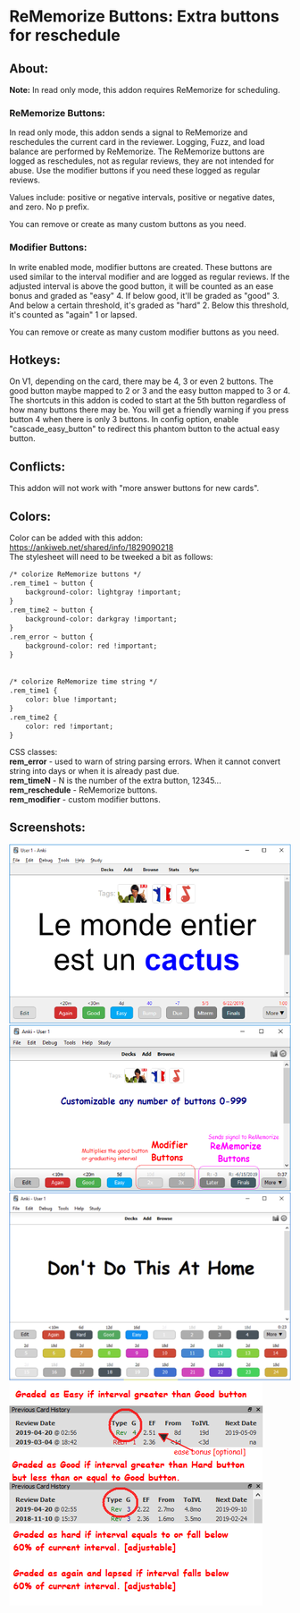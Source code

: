 # ReMemorize Buttons: Extra buttons for reschedule

## About:
<b>Note:</b> In read only mode, this addon requires ReMemorize for scheduling.

### ReMemorize Buttons:
In read only mode, this addon sends a signal to ReMemorize and reschedules the current card in the reviewer. Logging, Fuzz, and load balance are performed by ReMemorize. The ReMemorize buttons are logged as reschedules, not as regular reviews, they are not intended for abuse. Use the modifier buttons if you need these logged as regular reviews.

Values include: positive or negative intervals, positive or negative dates, and zero. No p prefix.  

You can remove or create as many custom buttons as you need.  


### Modifier Buttons:
In write enabled mode, modifier buttons are created. These buttons are used similar to the interval modifier and are logged as regular reviews. If the adjusted interval is above the good button, it will be counted as an ease bonus and graded as "easy" 4. If below good, it'll be graded as "good" 3. And below a certain threshold, it's graded as "hard" 2. Below this threshold, it's counted as "again" 1 or lapsed.

You can remove or create as many custom modifier buttons as you need.  



## Hotkeys:
On V1, depending on the card, there may be 4, 3 or even 2 buttons. The good button maybe mapped to 2 or 3 and the easy button mapped to 3 or 4. The shortcuts in this addon is coded to start at the 5th button regardless of how many buttons there may be. You will get a friendly warning if you press button 4 when there is only 3 buttons. In config option, enable "cascade_easy_button" to redirect this phantom button to the actual easy button.


## Conflicts:
This addon will not work with "more answer buttons for new cards".


## Colors:
Color can be added with this addon: https://ankiweb.net/shared/info/1829090218  
The stylesheet will need to be tweeked a bit as follows:  
```
/* colorize ReMemorize buttons */
.rem_time1 ~ button {
    background-color: lightgray !important;
}
.rem_time2 ~ button {
    background-color: darkgray !important;
}
.rem_error ~ button {
    background-color: red !important;
}


/* colorize ReMemorize time string */
.rem_time1 {
    color: blue !important;
}
.rem_time2 {
    color: red !important;
}
```

CSS classes:  
<b>rem_error</b> - used to warn of string parsing errors. When it cannot convert string into days or when it is already past due.  
<b>rem_timeN</b> - N is the number of the extra button, 12345...  
<b>rem_reschedule</b> - ReMemorize buttons.  
<b>rem_modifier</b> - custom modifier buttons.  



## Screenshots:
<img src="https://github.com/lovac42/ReMemorizeButtons/blob/master/screenshots/screen2.png?raw=true">  

<img src="https://github.com/lovac42/ReMemorizeButtons/blob/master/screenshots/screen.png?raw=true">  

<img src="https://github.com/lovac42/ReMemorizeButtons/blob/master/screenshots/donts.png?raw=true">  

<img src="https://github.com/lovac42/ReMemorizeButtons/blob/master/screenshots/logs.png?raw=true">  

